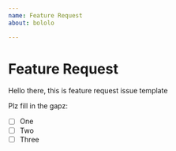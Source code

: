 ```yaml
---
name: Feature Request
about: bololo

---
```


# Feature Request

Hello there, this is feature request issue template

Plz fill in the gapz:

 - [ ] One
 - [ ] Two
 - [ ] Three
